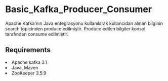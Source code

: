 # Basic_Kafka_Producer_Consumer

Apache Kafka'nın Java entegrasyonu kullanılarak  kullancıdan alınan bilginin search topicinden produce edilmiştir. Produce edilen bilgiler konsol tarafından consume edilmiştir.


## Requirements
<li> Apache kafka 3.1 </li>
<li> Java, Maven </li>
<li> ZooKeeper 3.5.9 </li>
